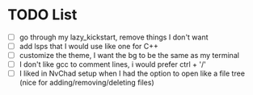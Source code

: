 # TODO List
- [ ] go through my lazy_kickstart, remove things I don't want
- [ ] add lsps that I would use like one for C++
- [ ] customize the theme, I want the bg to be the same as my terminal
- [ ] I don't like gcc to comment lines, i would prefer ctrl + '/'
- [ ] I liked in NvChad setup when I had the option to open like a file tree (nice for adding/removing/deleting files)

